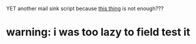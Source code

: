 YET another mail sink script because [this thing](https://gist.github.com/Memexurer/57337055ecea7676d2853106b873b021) is not enough???
# warning: i was too lazy to field test it
